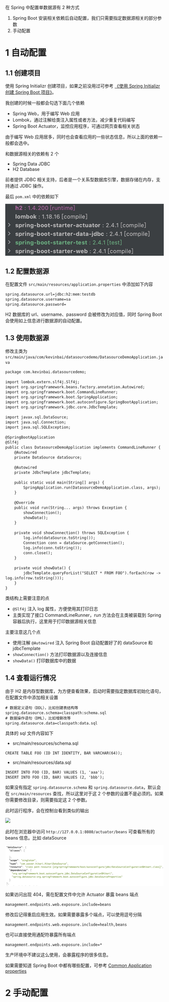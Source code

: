 在 Spring 中配置单数据源有 2 种方式

1. Spring Boot 安装相关依赖后自动配置，我们只需要指定数据源相关的部分参数
2. 手动配置

# 1 自动配置

## 1.1 创建项目

使用 Spring Initializr 创建项目，如果之前没用过可参考 [《使用 Spring Initializr 创建 Spring Boot 项目》](./spring/use-spring-initializr-to-create-spring-boot-project.md)。

我创建的时候一般都会勾选下面几个依赖

- Spring Web，用于编写 Web 应用
- Lombok，通过注解给类注入属性或者方法，减少重复代码编写
- Spring Boot Actuator，监控应用程序，可通过网页查看相关状态

由于编写 Web 应用居多，同时也会查看应用的一些状态信息，所以上面的依赖一般都会选中。

和数据源相关的依赖有 2 个

- Spring Data JDBC
- H2 Database

前者提供 JDBC 相关支持，后者是一个关系型数据库引擎，数据存储在内存，支持通过 JDBC 操作。

最后 `pom.xml` 中的依赖如下

![](media/16076979286422.jpg)

## 1.2 配置数据源

在配置文件 `src/main/resources/application.properties` 中添加如下内容

```
spring.datasource.url=jdbc:h2:mem:testdb
spring.datasource.username=sa
spring.datasource.password=
```

H2 数据库的 url、username、password 会被修改为对应值，同时 Spring Boot 会使用如上信息进行数据源的自动配置。

## 1.3 使用数据源

修改主类为 `src/main/java/com/kevinbai/datasourcedemo/DatasourceDemoApplication.java`

```
package com.kevinbai.datasourcedemo;

import lombok.extern.slf4j.Slf4j;
import org.springframework.beans.factory.annotation.Autowired;
import org.springframework.boot.CommandLineRunner;
import org.springframework.boot.SpringApplication;
import org.springframework.boot.autoconfigure.SpringBootApplication;
import org.springframework.jdbc.core.JdbcTemplate;

import javax.sql.DataSource;
import java.sql.Connection;
import java.sql.SQLException;

@SpringBootApplication
@Slf4j
public class DatasourceDemoApplication implements CommandLineRunner {
    @Autowired
    private DataSource dataSource;

    @Autowired
    private JdbcTemplate jdbcTemplate;

    public static void main(String[] args) {
        SpringApplication.run(DatasourceDemoApplication.class, args);
    }

    @Override
    public void run(String... args) throws Exception {
        showConnection();
        showData();
    }

    private void showConnection() throws SQLException {
        log.info(dataSource.toString());
        Connection conn = dataSource.getConnection();
        log.info(conn.toString());
        conn.close();
    }

    private void showData() {
        jdbcTemplate.queryForList("SELECT * FROM FOO").forEach(row -> log.info(row.toString()));
    }
}
```

类结构上需要注意的点

- `@Slf4j` 注入 log 属性，方便使用其打印日志
- 主类实现了接口 CommandLineRunner，run 方法会在主类被装载到 Spring 容器后执行，这里用于打印数据源相关信息

主要注意这几个点

- 使用注解 `@Autowired` 注入 Spring Boot 自动配置好了的 dataSource 和 jdbcTemplate
- `showConnection()` 方法打印数据源以及连接信息
- `showData()` 打印数据库中的数据

## 1.4 查看运行情况

由于 H2 是内存型数据库，为方便查看效果，启动时需要指定数据库初始化语句，在配置文件中添加相关设置

```
# 数据定义语句（DDL），比如创建表结构等
spring.datasource.schema=classpath:schema.sql
# 数据操作语句（DML），比如增删改等
spring.datasource.data=classpath:data.sql
```

具体的 sql 文件内容如下

- src/main/resources/schema.sql

```
CREATE TABLE FOO (ID INT IDENTITY, BAR VARCHAR(64));
```

- src/main/resources/data.sql

```
INSERT INTO FOO (ID, BAR) VALUES (1, 'aaa');
INSERT INTO FOO (ID, BAR) VALUES (2, 'bbb');
```

如果没有指定 `spring.datasource.schema` 和 `spring.datasource.data`，默认会在 `src/main/resources` 查找，所以这里对于这 2 个参数的设置不是必须的。如果你需要修改目录，则需要指定这 2 个参数。

此时运行程序，会在控制台看到类似的输出

![](media/16077009326904.jpg)

此时在浏览器中访问 `http://127.0.0.1:8080/actuator/beans` 可查看所有的 beans 信息。比如 dataSource

![-w1154](media/16077013231783.jpg)

如果访问出现 404，需在配置文件中允许 Actuator 暴露 beans 端点

```
management.endpoints.web.exposure.include=beans
```

修改后记得重启应用生效。如果需要暴露多个端点，可以使用逗号分隔

```
management.endpoints.web.exposure.include=health,beans
```

也可以直接使用通配符暴露所有端点

```
management.endpoints.web.exposure.include=*
```

生产环境中不建议这么使用，会暴露程序的很多信息。

如果需要知道 Spring Boot 中都有哪些配置，可参考 [Common Application properties](https://docs.spring.io/spring-boot/docs/current/reference/html/appendix-application-properties.html)


# 2 手动配置



